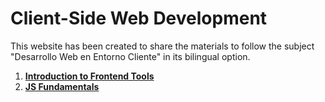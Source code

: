 # Client-Side Web Development

This website has been created to share the materials to follow the subject "Desarrollo Web en Entorno Cliente" in its bilingual option.

1. **[Introduction to Frontend Tools](01_frontend_introduction/README.md)**
2. **[JS Fundamentals](02_js_fundamentals/README.md)**

